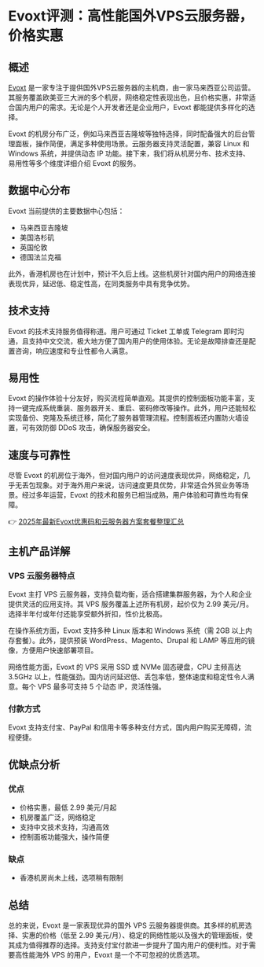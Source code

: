 # Evoxt评测：高性能国外VPS云服务器，价格实惠

## 概述

[Evoxt](https://bit.ly/evoxt) 是一家专注于提供国外VPS云服务器的主机商，由一家马来西亚公司运营。其服务覆盖欧美亚三大洲的多个机房，网络稳定性表现出色，且价格实惠，非常适合国内用户的需求。无论是个人开发者还是企业用户，Evoxt 都能提供多样化的选择。

Evoxt 的机房分布广泛，例如马来西亚吉隆坡等独特选择，同时配备强大的后台管理面板，操作简便，满足多种使用场景。云服务器支持灵活配置，兼容 Linux 和 Windows 系统，并提供动态 IP 功能。接下来，我们将从机房分布、技术支持、易用性等多个维度详细介绍 Evoxt 的服务。

## 数据中心分布

Evoxt 当前提供的主要数据中心包括：

- 马来西亚吉隆坡  
- 美国洛杉矶  
- 英国伦敦  
- 德国法兰克福  

此外，香港机房也在计划中，预计不久后上线。这些机房针对国内用户的网络连接表现优异，延迟低、稳定性高，在同类服务中具有竞争优势。

## 技术支持

Evoxt 的技术支持服务值得称道。用户可通过 Ticket 工单或 Telegram 即时沟通，且支持中文交流，极大地方便了国内用户的使用体验。无论是故障排查还是配置咨询，响应速度和专业性都令人满意。

## 易用性

Evoxt 的操作体验十分友好，购买流程简单直观。其提供的控制面板功能丰富，支持一键完成系统重装、服务器开关、重启、密码修改等操作。此外，用户还能轻松实现备份、克隆及系统迁移，简化了服务器管理流程。控制面板还内置防火墙设置，可有效防御 DDoS 攻击，确保服务器安全。

## 速度与可靠性

尽管 Evoxt 的机房位于海外，但对国内用户的访问速度表现优异，网络稳定，几乎无丢包现象。对于海外用户来说，访问速度更具优势，非常适合外贸业务等场景。经过多年运营，Evoxt 的技术和服务已相当成熟，用户体验和可靠性均有保障。

👉 [2025年最新Evoxt优惠码和云服务器方案套餐整理汇总](https://bit.ly/evoxt)

## 主机产品详解

### VPS 云服务器特点

Evoxt 主打 VPS 云服务器，支持负载均衡，适合搭建集群服务器，为个人和企业提供灵活的应用支持。其 VPS 服务覆盖上述所有机房，起价仅为 2.99 美元/月。选择半年付或年付还能享受额外折扣，性价比极高。

在操作系统方面，Evoxt 支持多种 Linux 版本和 Windows 系统（需 2GB 以上内存套餐）。此外，提供预装 WordPress、Magento、Drupal 和 LAMP 等应用的镜像，方便用户快速部署项目。

网络性能方面，Evoxt 的 VPS 采用 SSD 或 NVMe 固态硬盘，CPU 主频高达 3.5GHz 以上，性能强劲。国内访问延迟低、丢包率低，整体速度和稳定性令人满意。每个 VPS 最多可支持 5 个动态 IP，灵活性强。

### 付款方式

Evoxt 支持支付宝、PayPal 和信用卡等多种支付方式，国内用户购买无障碍，流程便捷。

## 优缺点分析

### 优点
- 价格实惠，最低 2.99 美元/月起  
- 机房覆盖广泛，网络稳定  
- 支持中文技术支持，沟通高效  
- 控制面板功能强大，操作简便  

### 缺点
- 香港机房尚未上线，选项稍有限制  

## 总结

总的来说，Evoxt 是一家表现优异的国外 VPS 云服务器提供商。其多样的机房选择、实惠的价格（低至 2.99 美元/月）、稳定的网络性能以及强大的管理面板，使其成为值得推荐的选择。支持支付宝付款进一步提升了国内用户的便利性。对于需要高性能海外 VPS 的用户，Evoxt 是一个不可忽视的优质选项。